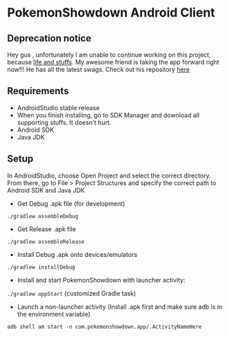 PokemonShowdown Android Client
===============

## Deprecation notice

Hey gus , unfortunately I am unable to continue working on this project, because [life and stuffs](https://www.youtube.com/watch?v=pXRviuL6vMY). My awesome friend is taking the app forward right now!!! He has all the latest swags. Check out his repository [here](https://github.com/McBeengs/PokemonShowdownAndroidClient)

## Requirements

* AndroidStudio stable release
* When you finish installing, go to SDK Manager and download all supporting stuffs. It doesn't hurt. 
* Android SDK
* Java JDK 

## Setup

In AndroidStudio, choose Open Project and select the correct directory. From there, go to File > Project Structures and specify the correct path to Android SDK and Java JDK

* Get Debug .apk file (for development)

`./gradlew assembleDebug`

* Get Release .apk file 

`./gradlew assembleRelease`

* Install Debug .apk onto devices/emulators

`./gradlew installDebug`

* Install and start PokemonShowdown with launcher activity:

`./gradlew appStart` (customized Gradle task)

* Launch a non-launcher activity (Install .apk first and make sure adb is in the environment variable)

`adb shell am start -n com.pokemonshowdown.app/.ActivityNameHere`
